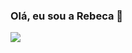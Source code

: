 ### Olá, eu sou a Rebeca 👋

<!--
- 🌱 I’m currently learning Python/Java
- 📫 How to reach me: rebecamssilva23@gmail.com
- 💻 Student at UniLaSalle/RJ
-->


<!-- Não tirar o comentário
[![Anurag's GitHub stats](https://github-readme-stats.vercel.app/api?username=rebecamacedosoares&show_icons=true&theme=cobalt)](https://github.com/anuraghazra/github-readme-stats)

[![Top Langs](https://github-readme-stats.vercel.app/api/top-langs/?username=rebecamacedosoares&show_icons=true&theme=cobalt&layout=compact)](https://github.com/anuraghazra/github-readme-stats)
-->


<!--
<a href="https://github.com/anuraghazra/github-readme-stats">
  <img align="center" src="https://github-readme-stats.vercel.app/api?username=rebecamacedosoares&show_icons=true&theme=cobalt" />
</a>
-->
<a href="https://github.com/anuraghazra/convoychat">
  <img align="center" src="https://github-readme-stats.vercel.app/api/top-langs/?username=rebecamacedosoares&layout=compact&langs_count=7&theme=cobalt"/>
</a>

<!--
<div style="display: inline_block"><br>
  <img align="center" alt="Rebeca-HTML" height="30" width="40" src="https://cdn.jsdelivr.net/gh/devicons/devicon/icons/html5/html5-original.svg" />
  <img align="center" alt="Rebeca-CSS" height="30" width="40" src="https://cdn.jsdelivr.net/gh/devicons/devicon/icons/css3/css3-original.svg" />
  <img align="center" alt="Rebeca-JS" height="30" width="40" src="https://cdn.jsdelivr.net/gh/devicons/devicon/icons/javascript/javascript-original.svg" />
  <img align="center" alt="Rebeca-PYTHON" height="30" width="40" src="https://cdn.jsdelivr.net/gh/devicons/devicon/icons/python/python-original.svg" />
  <img align="center" alt="Rebeca-C" height="30" width="40" src="https://cdn.jsdelivr.net/gh/devicons/devicon/icons/c/c-original.svg" />
  <img align="center" alt="Rebeca-JAVA" height="30" width="40" src="https://cdn.jsdelivr.net/gh/devicons/devicon/icons/java/java-original.svg" />
 
  
  <img align="center" alt="Rebeca-C++" height="30" width="40" src="https://cdn.jsdelivr.net/gh/devicons/devicon/icons/cplusplus/cplusplus-original.svg" />
  <img align="center" alt="Rebeca-C#" height="30" width="40" src="https://cdn.jsdelivr.net/gh/devicons/devicon/icons/csharp/csharp-original.svg" />
  
</div>


<div>
  <a href="" target="_blank" <img src="https://img.shields.io/badge/Discord-7289DA?style=for-the-badge&logo=discord&logoColor=white" target="_blank"></a>
  <a href="" target="_blank" <img src="https://img.shields.io/badge/Gmail-D14836?style=for-the-badge&logo=gmail&logoColor=white" target="_blank"></a>
</div>
-->
